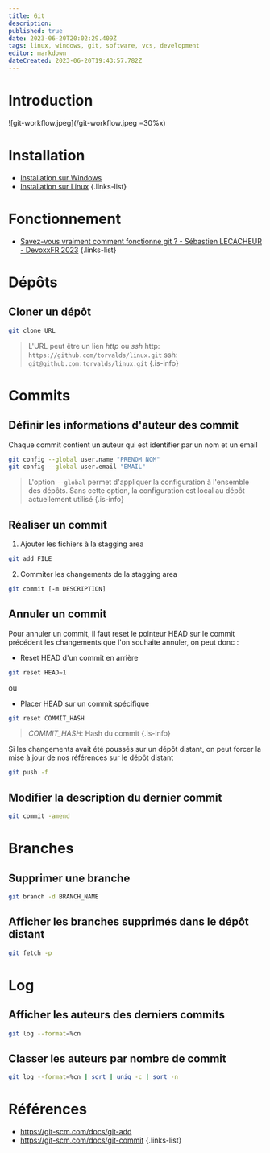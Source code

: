 ```yaml
---
title: Git
description: 
published: true
date: 2023-06-20T20:02:29.409Z
tags: linux, windows, git, software, vcs, development
editor: markdown
dateCreated: 2023-06-20T19:43:57.782Z
---
```


# Introduction

![git-workflow.jpeg](/git-workflow.jpeg =30%x)

# Installation
- [Installation sur Windows](https://git-scm.com/download/win)
- [Installation sur Linux](https://git-scm.com/download/linux)
{.links-list}

# Fonctionnement
- [Savez-vous vraiment comment fonctionne git ? - Sébastien LECACHEUR - DevoxxFR 2023](https://youtu.be/uA2WZCQP4EI)
{.links-list}

# Dépôts
## Cloner un dépôt
```bash
git clone URL
```
> L'URL peut être un lien *http* ou *ssh*
> http: `https://github.com/torvalds/linux.git`
> ssh: `git@github.com:torvalds/linux.git`
{.is-info}

# Commits
## Définir les informations d'auteur des commit
Chaque commit contient un auteur qui est identifier par un nom et un email
```bash
git config --global user.name "PRENOM NOM" 
git config --global user.email "EMAIL"
```
> L'option `--global` permet d'appliquer la configuration à l'ensemble des dépôts. Sans cette option, la configuration est local au dépôt actuellement utilisé
{.is-info}

## Réaliser un commit
1. Ajouter les fichiers à la stagging area
```bash
git add FILE
```
2. Commiter les changements de la stagging area
```bash
git commit [-m DESCRIPTION]
```

## Annuler un commit
Pour annuler un commit, il faut reset le pointeur HEAD sur le commit précédent les changements que l'on souhaite annuler, on peut donc :

-  Reset HEAD d'un commit en arrière
```bash
git reset HEAD~1
```
ou

- Placer HEAD sur un commit spécifique
```bash
git reset COMMIT_HASH
```
> *COMMIT_HASH*: Hash du commit
{.is-info}

Si les changements avait été poussés sur un dépôt distant, on peut forcer la mise à jour de nos références sur le dépôt distant
```bash
git push -f 
```

## Modifier la description du dernier commit
```bash
git commit -amend
```

# Branches
## Supprimer une branche
```bash
git branch -d BRANCH_NAME
```

## Afficher les branches supprimés dans le dépôt distant
```bash
git fetch -p
```

# Log
## Afficher les auteurs des derniers commits
```bash
git log --format=%cn
```

## Classer les auteurs par nombre de commit
```bash
git log --format=%cn | sort | uniq -c | sort -n
```

# Références
- https://git-scm.com/docs/git-add
- https://git-scm.com/docs/git-commit
{.links-list}